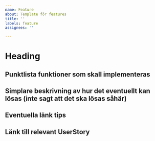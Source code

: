 ```yaml
---
name: Feature
about: Template för features
title: ''
labels: feature
assignees: ''

---
```


# Heading


## Punktlista funktioner som skall implementeras


## Simplare beskrivning av hur det eventuellt kan lösas (inte sagt att det ska lösas såhär)


## Eventuella länk tips


## Länk till relevant UserStory
